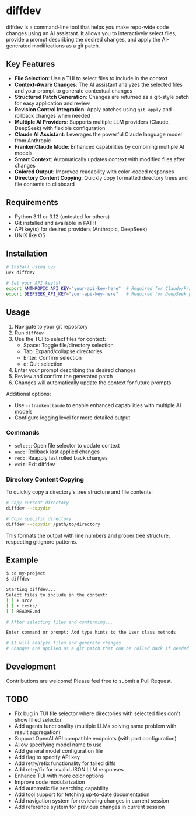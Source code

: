 # diffdev

diffdev is a command-line tool that helps you make repo-wide code changes using an AI assistant. It allows you to interactively select files, provide a prompt describing the desired changes, and apply the AI-generated modifications as a git patch.

## Key Features

- **File Selection**: Use a TUI to select files to include in the context
- **Context-Aware Changes**: The AI assistant analyzes the selected files and your prompt to generate contextual changes
- **Structured Patch Generation**: Changes are returned as a git-style patch for easy application and review
- **Revision Control Integration**: Apply patches using `git apply` and rollback changes when needed
- **Multiple AI Providers**: Supports multiple LLM providers (Claude, DeepSeek) with flexible configuration
- **Claude AI Assistant**: Leverages the powerful Claude language model from Anthropic
- **FrankenClaude Mode**: Enhanced capabilities by combining multiple AI models
- **Smart Context**: Automatically updates context with modified files after changes
- **Colored Output**: Improved readability with color-coded responses
- **Directory Content Copying**: Quickly copy formatted directory trees and file contents to clipboard

## Requirements

- Python 3.11 or 3.12 (untested for others)
- Git installed and available in PATH
- API key(s) for desired providers (Anthropic, DeepSeek)
- UNIX like OS

## Installation

```bash
# Install using uvx
uvx diffdev

# Set your API key(s)
export ANTHROPIC_API_KEY="your-api-key-here"  # Required for Claude/FrankenClaude
export DEEPSEEK_API_KEY="your-api-key-here"   # Required for DeepSeek provider
```

## Usage

1. Navigate to your git repository
1. Run `diffdev`
1. Use the TUI to select files for context:
   - Space: Toggle file/directory selection
   - Tab: Expand/collapse directories
   - Enter: Confirm selection
   - q: Quit selection
1. Enter your prompt describing the desired changes
1. Review and confirm the generated patch
1. Changes will automatically update the context for future prompts

Additional options:

- Use `--frankenclaude` to enable enhanced capabilities with multiple AI models
- Configure logging level for more detailed output

### Commands

- `select`: Open file selector to update context
- `undo`: Rollback last applied changes
- `redo`: Reapply last rolled back changes
- `exit`: Exit diffdev

### Directory Content Copying

To quickly copy a directory's tree structure and file contents:

```bash
# Copy current directory
diffdev --copydir

# Copy specific directory
diffdev --copydir /path/to/directory
```

This formats the output with line numbers and proper tree structure, respecting gitignore patterns.

## Example

```bash
$ cd my-project
$ diffdev

Starting diffdev...
Select files to include in the context:
[ ] + src/
[ ] + tests/
[ ] README.md

# After selecting files and confirming...

Enter command or prompt: Add type hints to the User class methods

# AI will analyze files and generate changes
# Changes are applied as a git patch that can be rolled back if needed
```

## Development

Contributions are welcome! Please feel free to submit a Pull Request.

## TODO

- Fix bug in TUI file selector where directories with selected files don't show filled selector
- Add agents functionality (multiple LLMs solving same problem with result aggregation)
- Support OpenAI API compatible endpoints (with port configuration)
- Allow specifying model name to use
- Add general model configuration file
- Add flag to specify API key
- Add retry/refix functionality for failed diffs
- Add retry/fix for invalid JSON LLM responses
- Enhance TUI with more color options
- Improve code modularization
- Add automatic file searching capability
- Add tool support for fetching up-to-date documentation
- Add navigation system for reviewing changes in current session
- Add reference system for previous changes in current session
